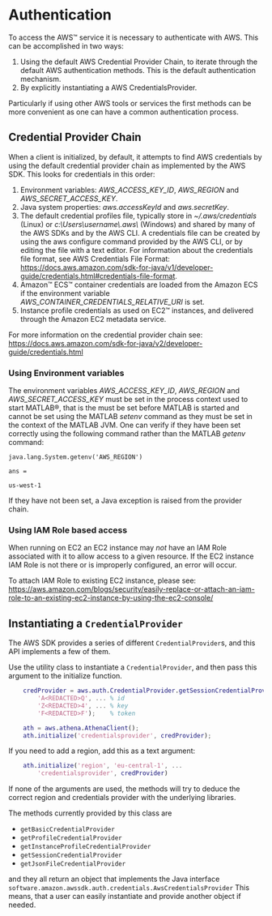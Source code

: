 # Authentication

To access the AWS™ service it is necessary to authenticate with AWS. This can be accomplished in two ways:
1. Using the default AWS Credential Provider Chain, to iterate through the default AWS authentication methods. This is the default authentication mechanism.
2. By explicitly instantiating a AWS CredentialsProvider.

Particularly if using other AWS tools or services the first methods can be more convenient as one can have a common authentication process.

## Credential Provider Chain
When a client is initialized, by default, it attempts to find AWS credentials by using the default credential provider chain as implemented by the AWS SDK. This looks for credentials in this order:

1. Environment variables: *AWS_ACCESS_KEY_ID*, *AWS_REGION* and *AWS_SECRET_ACCESS_KEY*.
2. Java system properties: *aws.accessKeyId* and *aws.secretKey*.
3. The default credential profiles file, typically store in *~/.aws/credentials* (Linux) or *c:\\Users\\username\\.aws\\* (Windows) and shared by many of the AWS SDKs and by the AWS CLI. A credentials file can be created by using the aws configure command provided by the AWS CLI, or by editing the file with a text editor. For information about the credentials file format, see AWS Credentials File Format: <https://docs.aws.amazon.com/sdk-for-java/v1/developer-guide/credentials.html#credentials-file-format>.
4. Amazon™ ECS™ container credentials are loaded from the Amazon ECS if the environment variable *AWS_CONTAINER_CREDENTIALS_RELATIVE_URI* is set.
5. Instance profile credentials as used on EC2™ instances, and delivered through the Amazon EC2 metadata service.

For more information on the credential provider chain see: <https://docs.aws.amazon.com/sdk-for-java/v2/developer-guide/credentials.html>


### Using Environment variables
The environment variables *AWS_ACCESS_KEY_ID*, *AWS_REGION* and *AWS_SECRET_ACCESS_KEY* must be set in the process context used to start MATLAB®, that is the must be set before MATLAB is started and cannot be set using the MATLAB *setenv* command as they must be set in the context of the MATLAB JVM. One can verify if they have been set correctly using the following command rather than the MATLAB *getenv* command:
```
java.lang.System.getenv('AWS_REGION')

ans =

us-west-1
```
If they have not been set, a Java exception is raised from the provider chain.

### Using IAM Role based access
When running on EC2 an EC2 instance may *not* have an IAM Role associated with it to allow access to a given resource. If the EC2 instance IAM Role is not there or is improperly configured, an error will occur.

To attach IAM Role to existing EC2 instance, please see: <https://aws.amazon.com/blogs/security/easily-replace-or-attach-an-iam-role-to-an-existing-ec2-instance-by-using-the-ec2-console/>


## Instantiating a `CredentialProvider`
The AWS SDK provides a series of different `CredentialProvider`s, and this API implements a few of them.

Use the utility class to instantiate a `CredentialProvider`, and then pass this argument
to the initialize function.

```matlab
    credProvider = aws.auth.CredentialProvider.getSessionCredentialProvider(...
        'A<REDACTED>Q', ... % id
        'Z<REDACTED>4', ... % key
        'F<REDACTED>F');    % token

    ath = aws.athena.AthenaClient(); 
    ath.initialize('credentialsprovider', credProvider);
```

If you need to add a region, add this as a text argument:
```matlab
    ath.initialize('region', 'eu-central-1', ...
        'credentialsprovider', credProvider)
```
If none of the arguments are used, the methods will try to deduce the correct region and credentials provider with the underlying libraries.

The methods currently provided by this class are

* `getBasicCredentialProvider`
* `getProfileCredentialProvider`
* `getInstanceProfileCredentialProvider`
* `getSessionCredentialProvider`
* `getJsonFileCredentialProvider`

and they all return an object that implements the Java interface
`software.amazon.awssdk.auth.credentials.AwsCredentialsProvider`
This means, that a user can easily instantiate and provide another
object if needed.




[//]: #  (Copyright 2019 The MathWorks, Inc.)
